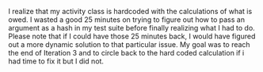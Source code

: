 I realize that my activity class is hardcoded with the calculations of what is owed. I wasted a good 25 minutes on trying to figure out how to pass an argument as a hash in my test suite before finally realizing what I had to do. Please note that if I could have those 25 minutes back, I would have figured out a more dynamic solution to that particular issue. My goal was to reach the end of Iteration 3 and to circle back to the hard coded calculation if i had time to fix it but I did not. 
